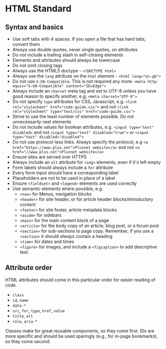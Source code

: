 # HTML Standard

## Syntax and basics

* Use soft tabs with 4 spaces. If you open a file that has hard tabs, convert them
* Always use double quotes, never single quotes, on attributes
* Do not include a trailing slash in self-closing elements
* Elements and attributes should always be lowercase
* Do not omit closing tags
* Always use the HTML5 doctype - `<!DOCTYPE html>`
* Always use the `lang` attribute on the `html` element - `<html lang="en-gb">`
* Do not use `X-UA-Compatible`. This is not required any more: `<meta http-equiv="X-UA-Compatible" content="IE=Edge">`
* Always include an `charset` meta tag and set to UTF-8 unless you have good reason to specify another, e.g. `<meta charset="UTF-8">`
* Do not specify `type` attributes for CSS, Javascript, e.g. `<link rel="stylesheet" href="code-guide.css">` and not `<link rel="stylesheet" type="text/css" href="code-guide.css">`
* Strive to use the least number of elements possible. Do not unnecessarily nest elements
* Do not include values for boolean attributes, e.g. `<input type="text" disabled>` and not `<input type="text" disabled="true">` or `<input type="text" disabled="disabled">`
* Do not use protocol-less links. Always specify the protocol, e.g `<a href="https://www.plus.net">Plusnet website</a>` and not `<a href="//www.plus.net">Plusnet website</a>`
* Ensure sites are served over HTTPS
* Always include an `alt` attribute for `<img>` elements, even if it's left empty
* Form labels should always include a `for` attribute
* Every form input should have a corresponding label
* Placeholders are not to be used in place of a label
* Ensure `<fieldset>` and `<legend>` elements are used correctly
* Use semantic elements where possible, e.g:
    - `<nav>` for Menus, navigation blocks
    - `<header>` for site header, or for article header blocks/introductory content
    - `<footer>` for site footer, article metadata blocks
    - `<aside>` for sidebars
    - `<main>` for the main content block of a page
    - `<article>` for the body copy of an article, blog post, or a forum post
    - `<section>` for sub-sections to page copy. Remember, if you use a `<section>` it should *always* contain a heading
    - `<time>` for dates and times
    - `<figure>` for images, and include a `<figcaption>` to add descriptive text.

## Attribute order

HTML attributes should come in this particular order for easier reading of code.

* `class`
* `id`, `name`
* `data-*`
* `src`, `for`, `type`, `href`, `value`
* `title`, `alt`
* `role`, `aria-*`

Classes make for great reusable components, so they come first. IDs are more specific and should be used sparingly (e.g., for in-page bookmarks), so they come second.
